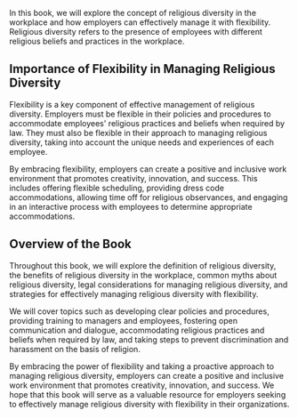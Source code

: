 
In this book, we will explore the concept of religious diversity in the workplace and how employers can effectively manage it with flexibility. Religious diversity refers to the presence of employees with different religious beliefs and practices in the workplace.

Importance of Flexibility in Managing Religious Diversity
---------------------------------------------------------

Flexibility is a key component of effective management of religious diversity. Employers must be flexible in their policies and procedures to accommodate employees' religious practices and beliefs when required by law. They must also be flexible in their approach to managing religious diversity, taking into account the unique needs and experiences of each employee.

By embracing flexibility, employers can create a positive and inclusive work environment that promotes creativity, innovation, and success. This includes offering flexible scheduling, providing dress code accommodations, allowing time off for religious observances, and engaging in an interactive process with employees to determine appropriate accommodations.

Overview of the Book
--------------------

Throughout this book, we will explore the definition of religious diversity, the benefits of religious diversity in the workplace, common myths about religious diversity, legal considerations for managing religious diversity, and strategies for effectively managing religious diversity with flexibility.

We will cover topics such as developing clear policies and procedures, providing training to managers and employees, fostering open communication and dialogue, accommodating religious practices and beliefs when required by law, and taking steps to prevent discrimination and harassment on the basis of religion.

By embracing the power of flexibility and taking a proactive approach to managing religious diversity, employers can create a positive and inclusive work environment that promotes creativity, innovation, and success. We hope that this book will serve as a valuable resource for employers seeking to effectively manage religious diversity with flexibility in their organizations.
